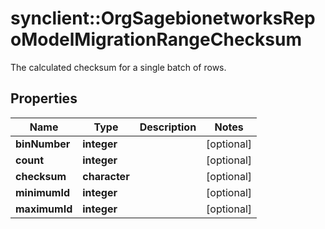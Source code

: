 # synclient::OrgSagebionetworksRepoModelMigrationRangeChecksum

The calculated checksum for a single batch of rows.

## Properties
Name | Type | Description | Notes
------------ | ------------- | ------------- | -------------
**binNumber** | **integer** |  | [optional] 
**count** | **integer** |  | [optional] 
**checksum** | **character** |  | [optional] 
**minimumId** | **integer** |  | [optional] 
**maximumId** | **integer** |  | [optional] 


